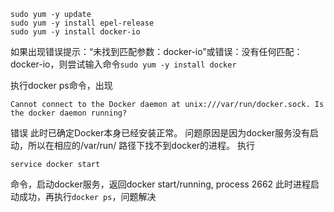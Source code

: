 ```
sudo yum -y update
sudo yum -y install epel-release
sudo yum -y install docker-io
```
如果出现错误提示：“未找到匹配参数：docker-io”或错误：没有任何匹配：docker-io，则尝试输入命令`sudo yum -y install docker`

执行docker ps命令，出现
```
Cannot connect to the Docker daemon at unix:///var/run/docker.sock. Is the docker daemon running?
```
错误
此时已确定Docker本身已经安装正常。
问题原因是因为docker服务没有启动，所以在相应的/var/run/ 路径下找不到docker的进程。
执行
```
service docker start 
```
命令，启动docker服务，返回docker start/running, process 2662
此时进程启动成功，再执行`docker ps`，问题解决
